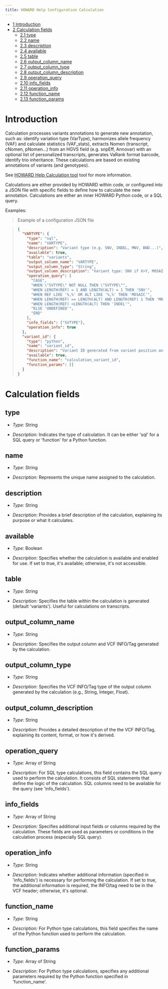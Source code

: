 ```yaml
---
title: HOWARD Help Configuration Calculation
---
```


- [<span class="toc-section-number">1</span>
  Introduction](#introduction)
- [<span class="toc-section-number">2</span> Calculation
  fields](#calculation-fields)
  - [<span class="toc-section-number">2.1</span> type](#type)
  - [<span class="toc-section-number">2.2</span> name](#name)
  - [<span class="toc-section-number">2.3</span>
    description](#description)
  - [<span class="toc-section-number">2.4</span> available](#available)
  - [<span class="toc-section-number">2.5</span> table](#table)
  - [<span class="toc-section-number">2.6</span>
    output_column_name](#output_column_name)
  - [<span class="toc-section-number">2.7</span>
    output_column_type](#output_column_type)
  - [<span class="toc-section-number">2.8</span>
    output_column_description](#output_column_description)
  - [<span class="toc-section-number">2.9</span>
    operation_query](#operation_query)
  - [<span class="toc-section-number">2.10</span>
    info_fields](#info_fields)
  - [<span class="toc-section-number">2.11</span>
    operation_info](#operation_info)
  - [<span class="toc-section-number">2.12</span>
    function_name](#function_name)
  - [<span class="toc-section-number">2.13</span>
    function_params](#function_params)

# Introduction

Calculation processes variants annotations to generate new annotation,
such as: identify variation type (VarType), harmonizes allele frequency
(VAF) and calculate statistics (VAF_stats), extracts Nomen (transcript,
cNomen, pNomen...) from an HGVS field (e.g. snpEff, Annovar) with an
optional list of personalized transcripts, generates VaRank format
barcode, identify trio inheritance. These calculations are based on
existing annotations of variants (and genotypes).

See [HOWARD Help Calculation tool](help.md#calculation-tool) tool for
more information.

Calculations are either provided by HOWARD within code, or configured
into a JSON file with specific fields to define how to calculate the new
annotation. Calculations are either an inner HOWARD Python code, or a
SQL query.

Examples:

> Example of a configuration JSON file

> ``` json
> {
>   "VARTYPE": {
>     "type": "sql",
>     "name": "VARTYPE",
>     "description": "Variant type (e.g. SNV, INDEL, MNV, BND...)",
>     "available": true,
>     "table": "variants",
>     "output_column_name": "VARTYPE",
>     "output_column_type": "String",
>     "output_column_description": "Variant type: SNV if X>Y, MOSAIC if X>Y,Z or X,Y>Z, INDEL if XY>Z or X>YZ",
>     "operation_query": [
>       "CASE",
>       "WHEN \"SVTYPE\" NOT NULL THEN \"SVTYPE\"",
>       "WHEN LENGTH(REF) = 1 AND LENGTH(ALT) = 1 THEN 'SNV'",
>       "WHEN REF LIKE '%,%' OR ALT LIKE '%,%' THEN 'MOSAIC'",
>       "WHEN LENGTH(REF) == LENGTH(ALT) AND LENGTH(REF) 1 THEN 'MNV'",
>       "WHEN LENGTH(REF) <LENGTH(ALT) THEN 'INDEL'",
>       "ELSE 'UNDEFINED'",
>       "END"
>     ],
>     "info_fields": ["SVTYPE"],
>     "operation_info": true
>   },
>   "variant_id": {
>     "type": "python",
>     "name": "variant_id",
>     "description": "Variant ID generated from variant position and type",
>     "available": true,
>     "function_name": "calculation_variant_id",
>     "function_params": []
>   }
> }
> ```

# Calculation fields

## type

- *Type:* String

- *Description:* Indicates the type of calculation. It can be either
  'sql' for a SQL query or 'function' for a Python function.

## name

- *Type:* String

- *Description:* Represents the unique name assigned to the calculation.

## description

- *Type:* String

- *Description:* Provides a brief description of the calculation,
  explaining its purpose or what it calculates.

## available

- *Type:* Boolean

- *Description:* Specifies whether the calculation is available and
  enabled for use. If set to true, it's available; otherwise, it's not
  accessible.

## table

- *Type:* String

- *Description:* Specifies the table within the calculation is generated
  (default 'variants'). Useful for calculations on transcripts.

## output_column_name

- *Type:* String

- *Description:* Specifies the output column and VCF INFO/Tag generated
  by the calculation.

## output_column_type

- *Type:* String

- *Description:* Specifies the VCF INFO/Tag type of the output column
  generated by the calculation (e.g., String, Integer, Float).

## output_column_description

- *Type:* String

- *Description:* Provides a detailed description of the the VCF
  INFO/Tag, explaining its content, format, or how it's derived.

## operation_query

- *Type:* Array of String

- *Description:* For SQL type calculations, this field contains the SQL
  query used to perform the calculation. It consists of SQL statements
  that define the logic of the calculation. SQL columns need to be
  available for the query (see 'info_fields').

## info_fields

- *Type:* Array of String

- *Description:* Specifies additional input fields or columns required
  by the calculation. These fields are used as parameters or conditions
  in the calculation process (especially SQL query).

## operation_info

- *Type:* String

- *Description:* Indicates whether additional information (specified in
  'info_fields') is necessary for performing the calculation. If set to
  true, the additional information is required, the INFO/tag need to be
  in the VCF header; otherwise, it's optional.

## function_name

- *Type:* String

- *Description:* For Python type calculations, this field specifies the
  name of the Python function used to perform the calculation.

## function_params

- *Type:* Array of String

- *Description:* For Python type calculations, specifies any additional
  parameters required by the Python function specified in
  'function_name'.
